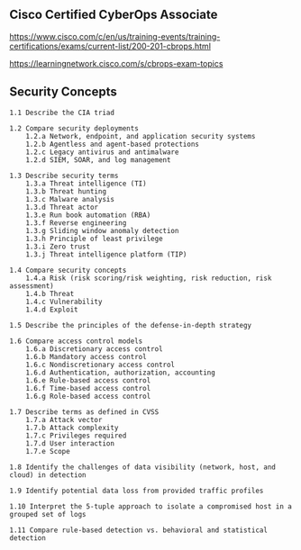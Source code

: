 Cisco Certified CyberOps Associate
-------------

https://www.cisco.com/c/en/us/training-events/training-certifications/exams/current-list/200-201-cbrops.html

https://learningnetwork.cisco.com/s/cbrops-exam-topics

Security Concepts
-------------

    1.1 Describe the CIA triad

    1.2 Compare security deployments
        1.2.a Network, endpoint, and application security systems
        1.2.b Agentless and agent-based protections
        1.2.c Legacy antivirus and antimalware
        1.2.d SIEM, SOAR, and log management

    1.3 Describe security terms
        1.3.a Threat intelligence (TI)
        1.3.b Threat hunting
        1.3.c Malware analysis
        1.3.d Threat actor
        1.3.e Run book automation (RBA)
        1.3.f Reverse engineering
        1.3.g Sliding window anomaly detection
        1.3.h Principle of least privilege
        1.3.i Zero trust
        1.3.j Threat intelligence platform (TIP)

    1.4 Compare security concepts
        1.4.a Risk (risk scoring/risk weighting, risk reduction, risk assessment)
        1.4.b Threat
        1.4.c Vulnerability
        1.4.d Exploit

    1.5 Describe the principles of the defense-in-depth strategy

    1.6 Compare access control models
        1.6.a Discretionary access control
        1.6.b Mandatory access control
        1.6.c Nondiscretionary access control
        1.6.d Authentication, authorization, accounting
        1.6.e Rule-based access control
        1.6.f Time-based access control
        1.6.g Role-based access control

    1.7 Describe terms as defined in CVSS
        1.7.a Attack vector
        1.7.b Attack complexity
        1.7.c Privileges required
        1.7.d User interaction
        1.7.e Scope

    1.8 Identify the challenges of data visibility (network, host, and cloud) in detection

    1.9 Identify potential data loss from provided traffic profiles

    1.10 Interpret the 5-tuple approach to isolate a compromised host in a grouped set of logs

    1.11 Compare rule-based detection vs. behavioral and statistical detection
